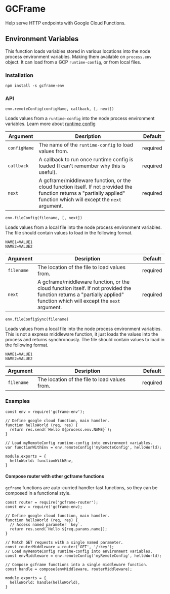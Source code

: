 # GCFrame

Help serve HTTP endpoints with Google Cloud Functions.

## Environment Variables

This function loads variables stored in various locations into the node process environment variables. Making them available on `process.env` object. It can load from a GCP `runtime-config`, or from local files.

### Installation 

```
npm install -s gcframe-env
```

### API

```
env.remoteConfig(configName, callback, [, next])
```

Loads values from a `runtime-config` into the node process environment variables. Learn more about [runtime config](https://cloud.google.com/sdk/gcloud/reference/beta/runtime-config/)

| Argument     | Desription                                                         | Default  |
| ------------ | -------------------------------------------------------------------|----------|
| `configName` | The name of the `runtime-config` to load values from.              | required |
| `callback`   | A callback to run once runtime config is loaded (I can't remember why this is useful). | required |
| `next`       | A gcframe/middleware function, or the cloud function itself. If not provided the function returns a "partially applied" function which will except the `next` argument. | required |

```
env.fileConfig(filename, [, next])
```

Loads values from a local file into the node process environment variables. The file should contain values to load in the following format.
```
NAME1=VALUE1
NAME2=VALUE2
```

| Argument     | Desription                                                       | Default  |
| -----------| -------------------------------------------------------------------|----------|
| `filename` | The location of the file to load values from.                      | required |
| `next`     | A gcframe/middleware function, or the cloud function itself. If not provided the function returns a "partially applied" function which will except the `next` argument. | required |

```
env.fileConfigSync(filename)
```

Loads values from a local file into the node process environment variables. This is not a express middleware function, it just loads the values into the process and returns synchronously. The file should contain values to load in the following format.
```
NAME1=VALUE1
NAME2=VALUE2
```

| Argument     | Desription                                                       | Default  |
| -----------| -------------------------------------------------------------------|----------|
| `filename` | The location of the file to load values from.                      | required |


### Examples

```
const env = require('gcframe-env');

// Define google cloud function, main handler.
function helloWorld (req, res) {
  return res.send(`Hello ${process.env.NAME}`);
}

// Load myRemoteConfig runtime-config into environment variables.
var functionWithEnv = env.remoteConfig('myRemoteConfig', helloWorld);

module.exports = {
  helloWorld: functionWithEnv,
}
```

#### Compose router with other gcframe functions

`gcframe` functions are auto-curried handler-last functions, so they can be composed in a functional style.

```
const router = require('gcframe-router');
const env = require('gcframe-env);

// Define google cloud function, main handler.
function helloWorld (req, res) {
  // Access named parameter `key`.
  return res.send(`Hello ${req.params.name});
}

// Match GET requests with a single named parameter.
const routerMiddleware = router('GET', '/:key');
// Load myRemoteConfig runtime-config into environment variables.
const envMiddleware = env.remoteConfig('myRemoteConfig', helloWorld);

// Compose gcframe functions into a single middleware function.
const handle = compose(envMiddleware, routerMiddleware);

module.exports = {
  helloWorld: handle(helloWorld),
}
```


